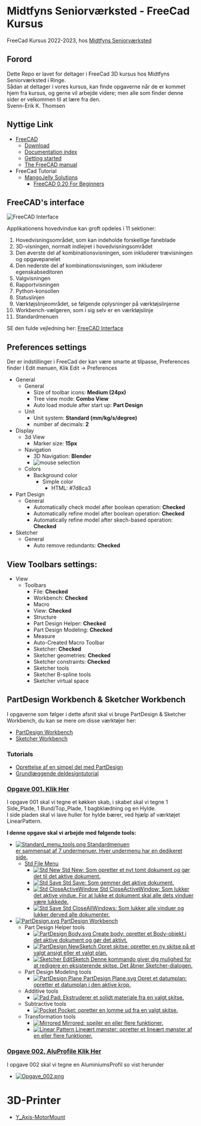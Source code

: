 # Midtfyns Seniorværksted - FreeCad Kursus

FreeCad Kursus 2022-2023, hos [Midtfyns Seniorværksted](https://goo.gl/maps/WXFCVKzskd565Whi8)

## Forord  

Dette Repo er lavet for deltager i FreeCad 3D kursus hos Midtfyns Seniorværksted i Ringe.  
Sådan at deltager i vores kursus, kan finde opgaverne når de er kommet hjem fra kursus, og gerne vil arbejde videre; men alle som finder denne sider er velkommen til at lære fra den.  
Svenn-Erik K. Thomsen

## Nyttige Link

* [FreeCAD](https://www.freecadweb.org/)
  * [Download](https://www.freecadweb.org/downloads.php)
  * [Documentation index](https://wiki.freecad.org/)
  * [Getting started](https://wiki.freecad.org/Getting_started)
  * [The FreeCAD manual](https://wiki.freecad.org/Manual)
* FreeCad Tutorial
  * [MangoJelly Solutions](https://www.youtube.com/c/MangoJellySolutions/playlists)
    * [FreeCAD 0.20 For Beginners](https://www.youtube.com/playlist?list=PLWuyJLVUNtc0UszswD0oD5q4VeWTrK7JC)

## FreeCAD's interface

![FreeCAD Interface](./Images/FreeCAD_interface_base_divisions.svg)

Applikationens hovedvindue kan groft opdeles i 11 sektioner:

1. Hovedvisningsområdet, som kan indeholde forskellige faneblade
2. 3D-visningen, normalt indlejret i hovedvisningsområdet
3. Den øverste del af kombinationsvisningen, som inkluderer trævisningen og opgavepanelet
4. Den nederste del af kombinationsvisningen, som inkluderer egenskabseditoren
5. Valgvisningen
6. Rapportvisningen
7. Python-konsollen
8. Statuslinjen
9. Værktøjslinjeområdet, se følgende oplysninger på værktøjslinjerne
10. Workbench-vælgeren, som i sig selv er en værktøjslinje
11. Standardmenuen

SE den fulde vejledning her: [FreeCAD Interface](https://wiki.freecad.org/Interface)

## Preferences settings  

Der er indstillinger i FreeCad der kan være smarte at tilpasse, Preferences finder I Edit menuen, Klik Edit -> Preferences  

* General
  * General
    * Size of toolbar icons: **Medium (24px)**
    * Tree view mode: **Combo View**
    * Auto load module after start up: **Part Design**
  * Unit
    * Unit system: **Standard (mm/kg/s/degree)**
    * number af decimals: **2**
* Display
  * 3d View
    * Marker size: **15px**
  * Navigation
    * 3D Navigation: **Blender**
    * ![mouse selection](./Images/MouseBlender.png)
  * Colors
    * Background color
      * Simple color
        * HTML: #7d8ca3
* Part Design
  * General
    * Automatically check model after boolean operation: **Checked**
    * Automatically refine model after boolean operation: **Checked**
    * Automatically refine model after skech-based operation: **Checked**
* Sketcher
  * General
    * Auto remove redundants: **Checked**

## View Toolbars settings:

* View
  * Toolbars
    * File: **Checked**
    * Workbench: **Checked**
    * Macro
    * View: **Checked**
    * Structure
    * Part Design Helper: **Checked**
    * Part Design Modeling: **Checked**
    * Measure
    * Auto-Created Macro Toolbar
    * Sketcher: **Checked**
    * Sketcher geometries: **Checked**
    * Sketcher constraints: **Checked**
    * Sketcher tools
    * Sketcher B-spline tools
    * Sketcher virtual space

## PartDesign Workbench & Sketcher Workbench

I opgaverne som følger i dette afsnit skal vi bruge PartDesign & Sketcher Workbench, du kan se mere om disse værktøjer her:

* [PartDesign Workbench](https://wiki.freecad.org/PartDesign_Workbench)
* [Sketcher Workbench](https://wiki.freecad.org/Sketcher_Workbench)

### Tutorials

* [Oprettelse af en simpel del med PartDesign](https://wiki.freecad.org/Creating_a_simple_part_with_PartDesign)
* [Grundlæggende deldesigntutorial](https://wiki.freecad.org/Basic_Part_Design_Tutorial)

### [Opgave 001, Klik Her](./Opgaver/001_PartDesign/001_PartDesign.md)

I opgave 001 skal vi tegne et køkken skab, i skabet skal vi tegne 1 Side_Plade, 1 Bund/Top_Plade, 1 bagbklædning og en Hylde.  
I side pladen skal vi lave huller for hylde bærer, ved hjælp af værktøjet LinearPattern.

**I denne opgave skal vi arbejde med følgende tools:**

* [![Standard_menu_tools.png](./Images/Standard_menu_tools.png)  Standardmenuen <br> er sammensat af 7 undermenuer. Hver undermenu har en dedikeret side.](https://wiki.freecadweb.org/Std_Base)
  * [Std File Menu](https://wiki.freecadweb.org/Std_File_Menu)
    * [![Std New](./Images/Std_New.svg) Std New: Som opretter et nyt tomt dokument og gør det til det aktive dokument.](https://wiki.freecadweb.org/Std_New)
    * [![Std Save](./Images/Std_Save.svg) Std Save: Som gemmer det aktive dokument.](https://wiki.freecadweb.org/Std_Save)
    * [![Std CloseActiveWindow](./Images/Std_CloseActiveWindow.svg) Std CloseActiveWindow: Som lukker det aktive vindue. For at lukke et dokument skal alle dets vinduer være lukkede.](https://wiki.freecadweb.org/Std_CloseActiveWindow)
    * [![Std Save](./Images/Std_CloseAllWindows.svg) Std CloseAllWindows: Som lukker alle vinduer og lukker derved alle dokumenter.](https://wiki.freecadweb.org/Std_CloseAllWindows)
* [![PartDesign.svg](./Images/Workbench_PartDesign.svg) PartDesign Workbench](https://wiki.freecadweb.org/PartDesign_Workbench)
  * Part Design Helper tools
    * [![PartDesign Body.svg](./Images/PartDesign_Body.svg) Create body: opretter et Body-objekt i det aktive dokument og gør det aktivt.](https://wiki.freecadweb.org/PartDesign_Body)
    * [![PartDesign NewSketch](./Images/Sketcher_NewSketch.svg) Opret skitse: opretter en ny skitse på et valgt ansigt eller et valgt plan.](https://wiki.freecadweb.org/PartDesign_NewSketch)
    * [![Sketcher EditSketch](./Images/Sketcher_EditSketch.svg) Denne kommando giver dig mulighed for at redigere en eksisterende skitse. Det åbner Sketcher-dialogen.](https://wiki.freecadweb.org/Sketcher_EditSketch)
  * Part Design Modeling tools
    * [![PartDesign Plane](./Images/PartDesign_Plane.svg) PartDesign Plane.svg Opret et datumplan: opretter et datumplan i den aktive krop.](https://wiki.freecadweb.org/PartDesign_Plane)
  * Additive tools
    * [![Pad](./Images/PartDesign_Pad.svg) Pad: Ekstruderer et solidt materiale fra en valgt skitse.](https://wiki.freecadweb.org/PartDesign_Pad)
  * Subtractive tools
    * [![Pocket](./Images/PartDesign_Pocket.svg) Pocket: opretter en lomme ud fra en valgt skitse.](https://wiki.freecadweb.org/PartDesign_Pocket)
  * Transformation tools
    * [![Mirrored](./Images/PartDesign_Mirrored.svg) Mirrored: spejler en eller flere funktioner.](https://wiki.freecadweb.org/PartDesign_Mirrored)
    * [![Linear Pattern](./Images/PartDesign_LinearPattern.svg) Lineært mønster: opretter et lineært mønster af en eller flere funktioner.](https://wiki.freecadweb.org/PartDesign_LinearPattern)

### [Opgave 002, AluProfile Klik Her](./Opgaver/002_PartDesign-AluProfile/002_PartDesign-AluProfile.md)

I opgave 002 skal vi tegne en AluminiumsProfil so vist herunder

* [![Opgave_002.png](./Images/Opgave_002.png)](./Opgaver/002_PartDesign-AluProfile/002_PartDesign-AluProfile.md)

# 3D-Printer

* [Y_Axis-MotorMount](./3D-Printer/Oph%C3%A6ng_001/README.md)